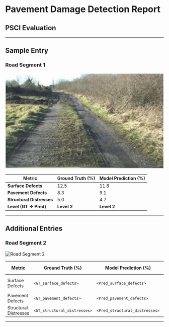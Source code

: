 # Pavement Damage Detection Report
## PSCI Evaluation

---

## Sample Entry

### Road Segment 1

<!-- 固定宽度 600px，可根据需要调整 -->
<img src="Dataset_1/1.jpg" alt="Road Segment 1" width="600px"/>

| **Metric**               | **Ground Truth (%)** | **Model Prediction (%)** |
|--------------------------|----------------------|--------------------------|
| **Surface Defects**      | 12.5                 | 11.8                     |
| **Pavement Defects**     |  8.3                 |  9.1                     |
| **Structural Distresses**|  5.0                 |  4.7                     |
| **Level (GT → Pred)**    |  **Level 2**         |     **Level 2**          |

---

## Additional Entries

### Road Segment 2

<img src="Dataset_2/2.jpg" alt="Road Segment 2" width="600px"/>

| Metric                   | Ground Truth (%)     | Model Prediction (%) | Level (GT → Pred)    |
|--------------------------|----------------------|----------------------|----------------------|
| Surface Defects          | `<GT_surface_defects>` | `<Pred_surface_defects>` | `<GT_Level>` → `<Pred_Level>` |
| Pavement Defects         | `<GT_pavement_defects>` | `<Pred_pavement_defects>` |                      |
| Structural Distresses    | `<GT_structural_distresses>` | `<Pred_structural_distresses>` |                      |

---

<!--  
使用说明：
1. 将所有图片放在 Dataset_x/ 文件夹下，并确保路径正确（区分大小写）。
2. 将 `<GT_…>`、`<Pred_…>` 和 `<GT_Level>`、`<Pred_Level>` 替换为你的真实数值，例如：
   - GT_surface_defects: 12.5
   - Pred_surface_defects: 11.8
   - GT_Level: Level 2
   - Pred_Level: Level 2
3. 调整 `<img>` 的 width 值以控制显示大小。  
4. 新增更多 Road Segment 时，复制 “Additional Entries” 段落即可。
-->  
